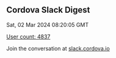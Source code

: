 ## Cordova Slack Digest
Sat, 02 Mar 2024 08:20:05 GMT

[User count: 4837](https://cordova.slack.com/)


Join the conversation at [slack.cordova.io](http://slack.cordova.io/)
